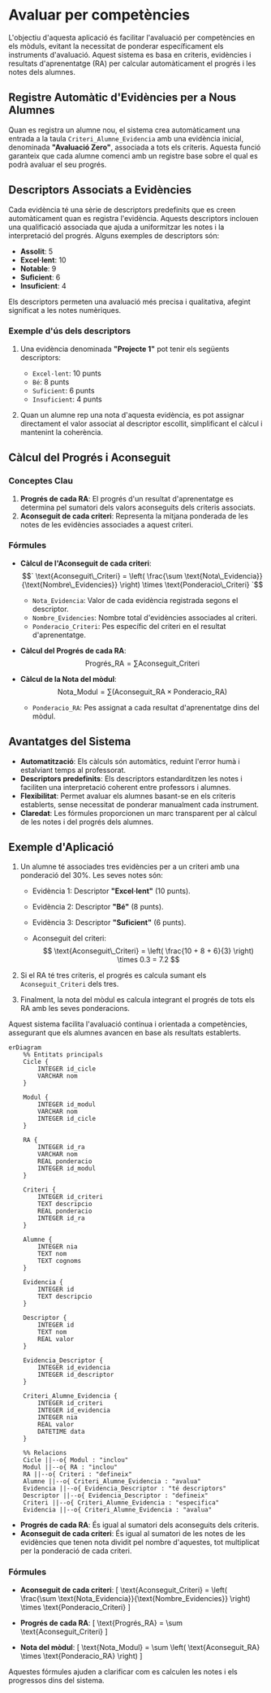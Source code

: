 # Avaluar per competències

L'objectiu d'aquesta aplicació és facilitar l'avaluació per competències en els mòduls, evitant la necessitat de ponderar específicament els instruments d'avaluació. Aquest sistema es basa en criteris, evidències i resultats d'aprenentatge (RA) per calcular automàticament el progrés i les notes dels alumnes.

## Registre Automàtic d'Evidències per a Nous Alumnes

Quan es registra un alumne nou, el sistema crea automàticament una entrada a la taula `Criteri_Alumne_Evidencia` amb una evidència inicial, denominada **"Avaluació Zero"**, associada a tots els criteris. Aquesta funció garanteix que cada alumne comenci amb un registre base sobre el qual es podrà avaluar el seu progrés.

## Descriptors Associats a Evidències

Cada evidència té una sèrie de descriptors predefinits que es creen automàticament quan es registra l'evidència. Aquests descriptors inclouen una qualificació associada que ajuda a uniformitzar les notes i la interpretació del progrés. Alguns exemples de descriptors són:

- **Assolit**: 5
- **Excel·lent**: 10
- **Notable**: 9
- **Suficient**: 6
- **Insuficient**: 4

Els descriptors permeten una avaluació més precisa i qualitativa, afegint significat a les notes numèriques.

### Exemple d'ús dels descriptors
1. Una evidència denominada **"Projecte 1"** pot tenir els següents descriptors:
   - `Excel·lent`: 10 punts
   - `Bé`: 8 punts
   - `Suficient`: 6 punts
   - `Insuficient`: 4 punts

2. Quan un alumne rep una nota d'aquesta evidència, es pot assignar directament el valor associat al descriptor escollit, simplificant el càlcul i mantenint la coherència.

## Càlcul del Progrés i Aconseguit

### Conceptes Clau
1. **Progrés de cada RA**: El progrés d'un resultat d'aprenentatge es determina pel sumatori dels valors aconseguits dels criteris associats.
2. **Aconseguit de cada criteri**: Representa la mitjana ponderada de les notes de les evidències associades a aquest criteri.

### Fórmules
- **Càlcul de l'Aconseguit de cada criteri**:
  $$`
  \text{Aconseguit\_Criteri} = \left( \frac{\sum \text{Nota\_Evidencia}}{\text{Nombre\_Evidencies}} \right) \times \text{Ponderacio\_Criteri}
  `$$

  - `Nota_Evidencia`: Valor de cada evidència registrada segons el descriptor.
  - `Nombre_Evidencies`: Nombre total d'evidències associades al criteri.
  - `Ponderacio_Criteri`: Pes específic del criteri en el resultat d'aprenentatge.

- **Càlcul del Progrés de cada RA**:
  $$
  \text{Progrés\_RA} = \sum \text{Aconseguit\_Criteri}
  $$

- **Càlcul de la Nota del mòdul**:
  $$
  \text{Nota\_Modul} = \sum \left( \text{Aconseguit\_RA} \times \text{Ponderacio\_RA} \right)
  $$

  - `Ponderacio_RA`: Pes assignat a cada resultat d'aprenentatge dins del mòdul.

## Avantatges del Sistema
- **Automatització**: Els càlculs són automàtics, reduint l'error humà i estalviant temps al professorat.
- **Descriptors predefinits**: Els descriptors estandarditzen les notes i faciliten una interpretació coherent entre professors i alumnes.
- **Flexibilitat**: Permet avaluar els alumnes basant-se en els criteris establerts, sense necessitat de ponderar manualment cada instrument.
- **Claredat**: Les fórmules proporcionen un marc transparent per al càlcul de les notes i del progrés dels alumnes.

## Exemple d'Aplicació
1. Un alumne té associades tres evidències per a un criteri amb una ponderació del 30%. Les seves notes són:
   - Evidència 1: Descriptor **"Excel·lent"** (10 punts).
   - Evidència 2: Descriptor **"Bé"** (8 punts).
   - Evidència 3: Descriptor **"Suficient"** (6 punts).

   - Aconseguit del criteri:
     $$
     \text{Aconseguit\_Criteri} = \left( \frac{10 + 8 + 6}{3} \right) \times 0.3 = 7.2
     $$

2. Si el RA té tres criteris, el progrés es calcula sumant els `Aconseguit_Criteri` dels tres.

3. Finalment, la nota del mòdul es calcula integrant el progrés de tots els RA amb les seves ponderacions.

Aquest sistema facilita l'avaluació contínua i orientada a competències, assegurant que els alumnes avancen en base als resultats establerts.

```mermaid
erDiagram
    %% Entitats principals
    Cicle {
        INTEGER id_cicle
        VARCHAR nom
    }

    Modul {
        INTEGER id_modul
        VARCHAR nom
        INTEGER id_cicle
    }

    RA {
        INTEGER id_ra
        VARCHAR nom
        REAL ponderacio
        INTEGER id_modul
    }

    Criteri {
        INTEGER id_criteri
        TEXT descripcio
        REAL ponderacio
        INTEGER id_ra
    }

    Alumne {
        INTEGER nia
        TEXT nom
        TEXT cognoms
    }

    Evidencia {
        INTEGER id
        TEXT descripcio
    }

    Descriptor {
        INTEGER id
        TEXT nom
        REAL valor
    }

    Evidencia_Descriptor {
        INTEGER id_evidencia
        INTEGER id_descriptor
    }

    Criteri_Alumne_Evidencia {
        INTEGER id_criteri
        INTEGER id_evidencia
        INTEGER nia
        REAL valor
        DATETIME data
    }

    %% Relacions
    Cicle ||--o{ Modul : "inclou"
    Modul ||--o{ RA : "inclou"
    RA ||--o{ Criteri : "defineix"
    Alumne ||--o{ Criteri_Alumne_Evidencia : "avalua"
    Evidencia ||--o{ Evidencia_Descriptor : "té descriptors"
    Descriptor ||--o{ Evidencia_Descriptor : "defineix"
    Criteri ||--o{ Criteri_Alumne_Evidencia : "especifica"
    Evidencia ||--o{ Criteri_Alumne_Evidencia : "avalua"

``` 


- **Progrés de cada RA**: És igual al sumatori dels aconseguits dels criteris.
- **Aconseguit de cada criteri**: És igual al sumatori de les notes de les evidències que tenen nota dividit pel nombre d'aquestes, tot multiplicat per la ponderació de cada criteri.

### Fórmules

- **Aconseguit de cada criteri**:
  \[
  \text{Aconseguit\_Criteri} = \left( \frac{\sum \text{Nota\_Evidencia}}{\text{Nombre\_Evidencies}} \right) \times \text{Ponderacio\_Criteri}
  \]

- **Progrés de cada RA**:
  \[
  \text{Progrés\_RA} = \sum \text{Aconseguit\_Criteri}
  \]

- **Nota del mòdul**:
  \[
  \text{Nota\_Modul} = \sum \left( \text{Aconseguit\_RA} \times \text{Ponderacio\_RA} \right)
  \]

Aquestes fórmules ajuden a clarificar com es calculen les notes i els progressos dins del sistema.